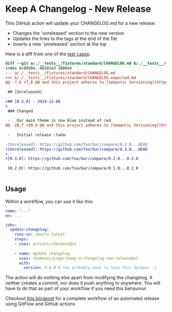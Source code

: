 # Keep A Changelog - New Release

This GitHub action will update your CHANGELOG.md for a new release:

- Changes the 'unreleased' section to the new version
- Updates the links to the tags at the end of the file
- Inserts a new 'unreleased' section at the top

Here is a diff from one of the [test cases](./__tests__/fixtures/standard):

```diff
diff --git a/./__tests__/fixtures/standard/CHANGELOG.md b/./__tests__/fixtures/standard/CHANGELOG.expected.md
index bc86d0e..08101e3 100644
--- a/./__tests__/fixtures/standard/CHANGELOG.md
+++ b/./__tests__/fixtures/standard/CHANGELOG.expected.md
@@ -7,6 +7,8 @@ and this project adheres to [Semantic Versioning](https://semver.org/spec/v2.0.0
 
 ## [Unreleased]
 
+## [0.3.0] - 2019-12-06
+
 ### Changed
 
 -   Our main theme is now blue instead of red.
@@ -28,7 +30,9 @@ and this project adheres to [Semantic Versioning](https://semver.org/spec/v2.0.0
 
 -   Initial release :tada:
 
-[Unreleased]: https://github.com/foo/bar/compare/0.2.0...HEAD
+[Unreleased]: https://github.com/foo/bar/compare/0.3.0...HEAD
+
+[0.3.0]: https://github.com/foo/bar/compare/0.2.0...0.3.0
 
 [0.2.0]: https://github.com/foo/bar/compare/0.1.0...0.2.0
 

```

## Usage

Within a workflow, you can use it like this:

```yaml
name: "..."
on: ...

jobs:
  update-changelog:
    runs-on: ubuntu-latest
    steps:
    - uses: actions/checkout@v2
    
    - name: Update changelog
      uses: thomaseizinger/keep-a-changelog-new-release@v1
      with:
        version: 0.6.0 # You probably want to have this dynamic :)
```

The action will do nothing else apart from modifying the changelog.
It neither creates a commit, nor does it push anything to anywhere.
You will have to do that as part of your workflow if you need this behaviour.

Checkout [this blogpost](TODO) for a complete workflow of an automated release using GitFlow and Github actions.
